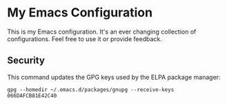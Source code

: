 # My Emacs Configuration

This is my Emacs configuration. It's an ever changing collection of configurations. Feel free to use it
or provide feedback.

## Security

This command updates the GPG keys used by the ELPA package manager:

`gpg --homedir ~/.emacs.d/packages/gnupg --receive-keys 066DAFCB81E42C40`
